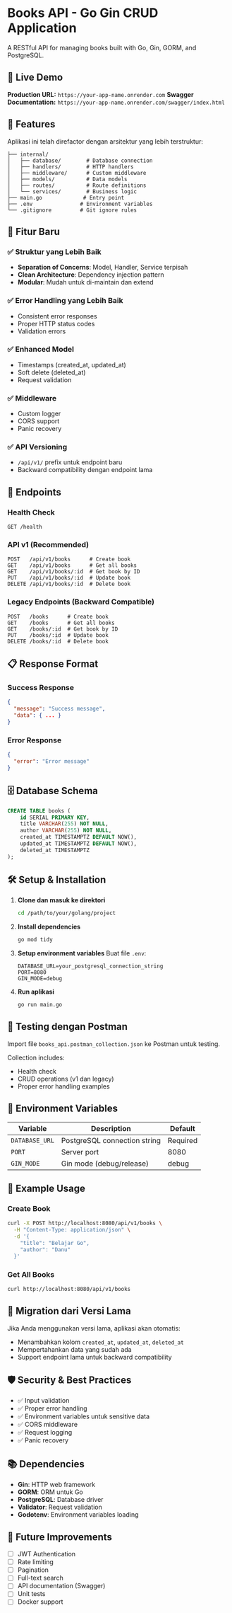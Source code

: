 # Books API - Go Gin CRUD Application

A RESTful API for managing books built with Go, Gin, GORM, and PostgreSQL.

## 🚀 Live Demo

**Production URL:** `https://your-app-name.onrender.com`
**Swagger Documentation:** `https://your-app-name.onrender.com/swagger/index.html`

## 🚀 Features

Aplikasi ini telah direfactor dengan arsitektur yang lebih terstruktur:

```
├── internal/
│   ├── database/        # Database connection
│   ├── handlers/        # HTTP handlers
│   ├── middleware/      # Custom middleware
│   ├── models/          # Data models
│   ├── routes/          # Route definitions
│   └── services/        # Business logic
├── main.go             # Entry point
├── .env               # Environment variables
└── .gitignore         # Git ignore rules
```

## 🚀 Fitur Baru

### ✅ Struktur yang Lebih Baik
- **Separation of Concerns**: Model, Handler, Service terpisah
- **Clean Architecture**: Dependency injection pattern
- **Modular**: Mudah untuk di-maintain dan extend

### ✅ Error Handling yang Lebih Baik
- Consistent error responses
- Proper HTTP status codes
- Validation errors

### ✅ Enhanced Model
- Timestamps (created_at, updated_at)
- Soft delete (deleted_at)
- Request validation

### ✅ Middleware
- Custom logger
- CORS support
- Panic recovery

### ✅ API Versioning
- `/api/v1/` prefix untuk endpoint baru
- Backward compatibility dengan endpoint lama

## 📡 Endpoints

### Health Check
```
GET /health
```

### API v1 (Recommended)
```
POST   /api/v1/books      # Create book
GET    /api/v1/books      # Get all books
GET    /api/v1/books/:id  # Get book by ID
PUT    /api/v1/books/:id  # Update book
DELETE /api/v1/books/:id  # Delete book
```

### Legacy Endpoints (Backward Compatible)
```
POST   /books      # Create book
GET    /books      # Get all books
GET    /books/:id  # Get book by ID
PUT    /books/:id  # Update book
DELETE /books/:id  # Delete book
```

## 📋 Response Format

### Success Response
```json
{
  "message": "Success message",
  "data": { ... }
}
```

### Error Response
```json
{
  "error": "Error message"
}
```

## 🗄️ Database Schema

```sql
CREATE TABLE books (
    id SERIAL PRIMARY KEY,
    title VARCHAR(255) NOT NULL,
    author VARCHAR(255) NOT NULL,
    created_at TIMESTAMPTZ DEFAULT NOW(),
    updated_at TIMESTAMPTZ DEFAULT NOW(),
    deleted_at TIMESTAMPTZ
);
```

## 🛠️ Setup & Installation

1. **Clone dan masuk ke direktori**
   ```bash
   cd /path/to/your/golang/project
   ```

2. **Install dependencies**
   ```bash
   go mod tidy
   ```

3. **Setup environment variables**
   Buat file `.env`:
   ```env
   DATABASE_URL=your_postgresql_connection_string
   PORT=8080
   GIN_MODE=debug
   ```

4. **Run aplikasi**
   ```bash
   go run main.go
   ```

## 📮 Testing dengan Postman

Import file `books_api.postman_collection.json` ke Postman untuk testing.

Collection includes:
- Health check
- CRUD operations (v1 dan legacy)
- Proper error handling examples

## 🔧 Environment Variables

| Variable | Description | Default |
|----------|-------------|---------|
| `DATABASE_URL` | PostgreSQL connection string | Required |
| `PORT` | Server port | 8080 |
| `GIN_MODE` | Gin mode (debug/release) | debug |

## 🧪 Example Usage

### Create Book
```bash
curl -X POST http://localhost:8080/api/v1/books \
  -H "Content-Type: application/json" \
  -d '{
    "title": "Belajar Go",
    "author": "Danu"
  }'
```

### Get All Books
```bash
curl http://localhost:8080/api/v1/books
```

## 🔄 Migration dari Versi Lama

Jika Anda menggunakan versi lama, aplikasi akan otomatis:
- Menambahkan kolom `created_at`, `updated_at`, `deleted_at`
- Mempertahankan data yang sudah ada
- Support endpoint lama untuk backward compatibility

## 🛡️ Security & Best Practices

- ✅ Input validation
- ✅ Proper error handling
- ✅ Environment variables untuk sensitive data
- ✅ CORS middleware
- ✅ Request logging
- ✅ Panic recovery

## 📚 Dependencies

- **Gin**: HTTP web framework
- **GORM**: ORM untuk Go
- **PostgreSQL**: Database driver
- **Validator**: Request validation
- **Godotenv**: Environment variables loading

## 🚧 Future Improvements

- [ ] JWT Authentication
- [ ] Rate limiting
- [ ] Pagination
- [ ] Full-text search
- [ ] API documentation (Swagger)
- [ ] Unit tests
- [ ] Docker support
